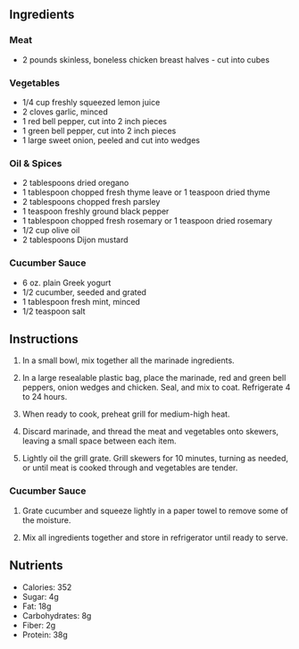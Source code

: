 ## Ingredients

### Meat
- 2 pounds skinless, boneless chicken breast halves - cut into cubes

### Vegetables
- 1/4 cup freshly squeezed lemon juice
- 2 cloves garlic, minced
- 1 red bell pepper, cut into 2 inch pieces
- 1 green bell pepper, cut into 2 inch pieces
- 1 large sweet onion, peeled and cut into wedges

### Oil & Spices
- 2 tablespoons dried oregano
- 1 tablespoon chopped fresh thyme leave or 1 teaspoon dried thyme
- 2 tablespoons chopped fresh parsley
- 1 teaspoon freshly ground black pepper
- 1 tablespoon chopped fresh rosemary or 1 teaspoon dried rosemary
- 1/2 cup olive oil
- 2 tablespoons Dijon mustard

### Cucumber Sauce
- 6 oz. plain Greek yogurt
- 1/2 cucumber, seeded and grated
- 1 tablespoon fresh mint, minced
- 1/2 teaspoon salt

## Instructions

1. In a small bowl, mix together all the marinade ingredients.

2. In a large resealable plastic bag, place the marinade, red and green bell peppers, onion wedges and chicken. Seal, and mix to coat. Refrigerate 4 to 24 hours.

3. When ready to cook, preheat grill for medium-high heat.

4. Discard marinade, and thread the meat and vegetables onto skewers, leaving a small space between each item.

5. Lightly oil the grill grate. Grill skewers for 10 minutes, turning as needed, or until meat is cooked through and vegetables are tender.

### Cucumber Sauce

1. Grate cucumber and squeeze lightly in a paper towel to remove some of the moisture.

2. Mix all ingredients together and store in refrigerator until ready to serve.

## Nutrients

- Calories: 352
- Sugar: 4g
- Fat: 18g
- Carbohydrates: 8g
- Fiber: 2g
- Protein: 38g